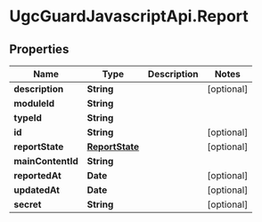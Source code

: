 # UgcGuardJavascriptApi.Report

## Properties

Name | Type | Description | Notes
------------ | ------------- | ------------- | -------------
**description** | **String** |  | [optional] 
**moduleId** | **String** |  | 
**typeId** | **String** |  | 
**id** | **String** |  | [optional] 
**reportState** | [**ReportState**](ReportState.md) |  | [optional] 
**mainContentId** | **String** |  | 
**reportedAt** | **Date** |  | [optional] 
**updatedAt** | **Date** |  | [optional] 
**secret** | **String** |  | [optional] 


